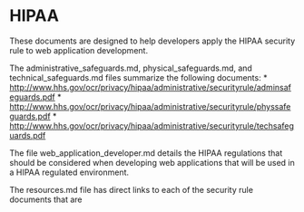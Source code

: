 HIPAA
=====

These documents are designed to help developers apply the HIPAA security
rule to web application development.

The administrative_safeguards.md, physical_safeguards.md, and technical_safeguards.md files summarize the following documents:
	* http://www.hhs.gov/ocr/privacy/hipaa/administrative/securityrule/adminsafeguards.pdf
	* http://www.hhs.gov/ocr/privacy/hipaa/administrative/securityrule/physsafeguards.pdf
	* http://www.hhs.gov/ocr/privacy/hipaa/administrative/securityrule/techsafeguards.pdf

The file web_application_developer.md details the HIPAA regulations that should be considered when developing web applications that will be used in a HIPAA regulated environment.

The resources.md file has direct links to each of the security rule documents that are 
